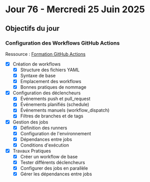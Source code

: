 # Jour 76 - Mercredi 25 Juin 2025

## Objectifs du jour

### Configuration des Workflows GitHub Actions

Ressource : [Formation GitHub Actions](https://github.com/HachemiH/formation-github-actions)

- [X] Création de workflows
  - [X] Structure des fichiers YAML
  - [X] Syntaxe de base
  - [X] Emplacement des workflows
  - [X] Bonnes pratiques de nommage

- [X] Configuration des déclencheurs
  - [X] Événements push et pull_request
  - [X] Événements planifiés (schedule)
  - [X] Événements manuels (workflow_dispatch)
  - [X] Filtres de branches et de tags

- [X] Gestion des jobs
  - [X] Définition des runners
  - [X] Configuration de l'environnement
  - [X] Dépendances entre jobs
  - [X] Conditions d'exécution

- [X] Travaux Pratiques
  - [X] Créer un workflow de base
  - [X] Tester différents déclencheurs
  - [X] Configurer des jobs en parallèle
  - [X] Gérer les dépendances entre jobs 